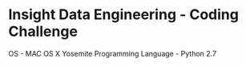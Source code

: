 Insight Data Engineering - Coding Challenge
===========================================================

OS - MAC OS X Yosemite
Programming Language - Python 2.7

